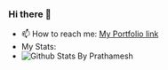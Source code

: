 ### Hi there 👋

<!--
**singhteekam/singhteekam** is a ✨ _special_ ✨ repository because its `README.md` (this file) appears on your GitHub profile.

Here are some ideas to get you started:

- 🔭 I’m currently working on ...
- 🌱 I’m currently learning ...
- 👯 I’m looking to collaborate on ...
- 🤔 I’m looking for help with ...
- 💬 Ask me about ...
- 📫 How to reach me: ...
- 😄 Pronouns: ...
- ⚡ Fun fact: ...
-->
 - 📫 How to reach me: [My Portfolio link](https://singhteekam.me/Portfolio/#/)
 - My Stats: 
 - ![Github Stats By Prathamesh](https://github-readme-stats.vercel.app/api?username=singhteekam&show_icons=true&title_color=fff&icon_color=79ff97&text_color=9f9f9f&bg_color=151515)  
